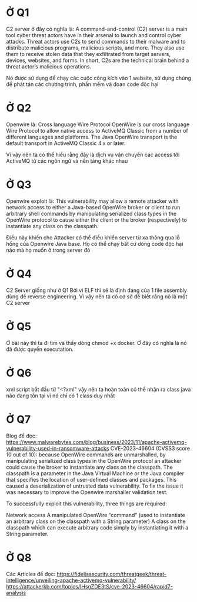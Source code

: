 # Ở Q1 
C2 server ở đây có nghĩa là:
A command-and-control (C2) server is a main tool cyber threat actors have in their arsenal to launch and control cyber attacks. 
Threat actors use C2s to send commands to their malware and to distribute malicious programs, malicious scripts, and more. 
They also use them to receive stolen data that they exfiltrated from target servers, devices, websites, and forms. 
In short, C2s are the technical brain behind a threat actor’s malicious operations.

Nó được sử dụng để chạy các cuộc công kích vào 1 website, sử dụng chúng để phát tán các chương trình, phần mềm và đoạn code độc hại

# Ở Q2
Openwire là:
Cross language Wire Protocol
OpenWire is our cross language Wire Protocol to allow native access to ActiveMQ Classic from a number of different languages and platforms.
The Java OpenWire transport is the default transport in ActiveMQ Classic 4.x or later.

Vì vậy nên ta có thể hiểu rằng đây là dịch vụ vận chuyển các access tới ActiveMQ từ các ngôn ngữ và nền tảng khác nhau

# Ở Q3
Openwire exploit là:
This vulnerability may allow a remote attacker with network access to either a Java-based OpenWire broker or client to run arbitrary shell commands by manipulating serialized class types in the OpenWire protocol to cause either the client or the broker (respectively) to instantiate any class on the classpath.

Điều này khiến cho Attacker có thể điều khiển server từ xa thông qua lỗ hổng của Openwire Java base. Họ có thể chạy bất cứ dòng code độc hại nào mà họ muốn ở trong server đó

# Ở Q4
C2 Server giống như ở Q1
Bởi vì ELF thì sẽ là định dạng của 1 file assembly dùng để reverse engineering. Vì vậy nên ta có cơ sở để biết rằng nó là một C2 server

# Ở Q5
Ở bài này thì ta đi tìm và thấy dòng chmod +x docker. Ở đây có nghĩa là nó đã được quyền executation.

# Ở Q6
xml script bắt đầu từ "<?xml" vậy nên ta hoàn toàn có thể nhận ra class java nào đang tồn tại vì nó chỉ có 1 class duy nhất

# Ở Q7
Blog để đọc: https://www.malwarebytes.com/blog/business/2023/11/apache-activemq-vulnerability-used-in-ransomware-attacks
CVE-2023-46604 (CVSS3 score 10 out of 10): because OpenWire commands are unmarshalled, by manipulating serialized class types in the OpenWire protocol an attacker could cause the broker to instantiate any class on the classpath. The classpath is a parameter in the Java Virtual Machine or the Java compiler that specifies the location of user-defined classes and packages. This caused a deserialization of untrusted data vulnerability. To fix the issue it was necessary to improve the Openwire marshaller validation test.

To successfully exploit this vulnerability, three things are required:

Network access
A manipulated OpenWire “command” (used to instantiate an arbitrary class on the classpath with a String parameter)
A class on the classpath which can execute arbitrary code simply by instantiating it with a String parameter.

# Ở Q8
Các Articles để đọc: https://fidelissecurity.com/threatgeek/threat-intelligence/unveiling-apache-activemq-vulnerability/
https://attackerkb.com/topics/IHsgZDE3tS/cve-2023-46604/rapid7-analysis
